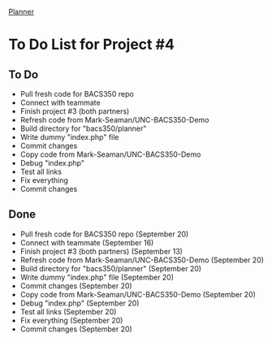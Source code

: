 [Planner](index.php)


# To Do List for Project #4


## To Do
* Pull fresh code for BACS350 repo
* Connect with teammate
* Finish project #3 (both partners)
* Refresh code from Mark-Seaman/UNC-BACS350-Demo
* Build directory for "bacs350/planner"
* Write dummy "index.php" file
* Commit changes
* Copy code from Mark-Seaman/UNC-BACS350-Demo
* Debug "index.php"
* Test all links
* Fix everything
* Commit changes


## Done
* Pull fresh code for BACS350 repo (September 20)
* Connect with teammate (September 16)
* Finish project #3 (both partners) (September 13)
* Refresh code from Mark-Seaman/UNC-BACS350-Demo (September 20)
* Build directory for "bacs350/planner" (September 20)
* Write dummy "index.php" file (September 20)
* Commit changes (September 20)
* Copy code from Mark-Seaman/UNC-BACS350-Demo (September 20)
* Debug "index.php" (September 20)
* Test all links (September 20)
* Fix everything (September 20)
* Commit changes (September 20)


